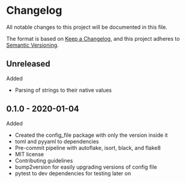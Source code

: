 # Changelog

All notable changes to this project will be documented in this file.

The format is based on [Keep a Changelog](https://keepachangelog.com/en/1.0.0/),
and this project adheres to [Semantic Versioning](https://semver.org/spec/v2.0.0.html).

## Unreleased

Added

- Parsing of strings to their native values

## 0.1.0 - 2020-01-04

Added

- Created the config_file package with only the version inside it
- toml and pyyaml to dependencies
- Pre-commit pipeline with autoflake, isort, black, and flake8
- MIT license
- Contributing guidelines
- bump2version for easily upgrading versions of config file
- pytest to dev dependencies for testing later on